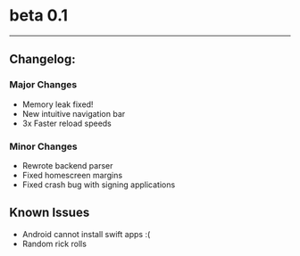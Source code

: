 # beta 0.1
---
## Changelog:

### Major Changes
- Memory leak fixed!
- New intuitive navigation bar
- 3x Faster reload speeds

### Minor Changes
- Rewrote backend parser
- Fixed homescreen margins
- Fixed crash bug with signing applications

## Known Issues
- Android cannot install swift apps :(
- Random rick rolls